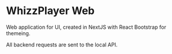 # WhizzPlayer Web

Web application for UI, created in NextJS with React Bootstrap for themeing.

All backend requests are sent to the local API.
